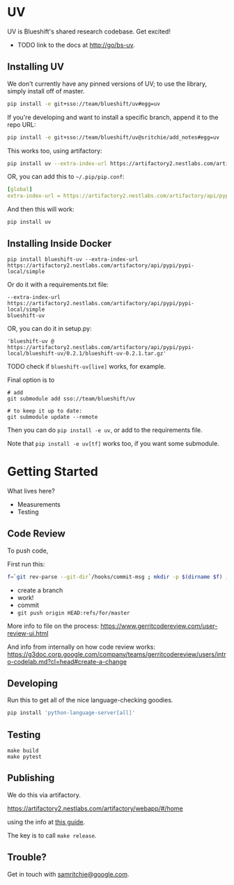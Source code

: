 # UV

UV is Blueshift's shared research codebase. Get excited!

- TODO link to the docs at <http://go/bs-uv>.

## Installing UV

We don't currently have any pinned versions of UV; to use the library, simply
install off of master.

```bash
pip install -e git+sso://team/blueshift/uv#egg=uv
```

If you're developing and want to install a specific branch, append it to the
repo URL:

```bash
pip install -e git+sso://team/blueshift/uv@sritchie/add_notes#egg=uv
```

This works too, using artifactory:

```bash
pip install uv --extra-index-url https://artifactory2.nestlabs.com/artifactory/api/pypi/pypi-local/simple
```

OR, you can add this to `~/.pip/pip.conf`:

```yaml
[global]
extra-index-url = https://artifactory2.nestlabs.com/artifactory/api/pypi/pypi-local/simple
```

And then this will work:

```
pip install uv
```

## Installing Inside Docker

```
pip install blueshift-uv --extra-index-url https://artifactory2.nestlabs.com/artifactory/api/pypi/pypi-local/simple
```

Or do it with a requirements.txt file:

```
--extra-index-url https://artifactory2.nestlabs.com/artifactory/api/pypi/pypi-local/simple
blueshift-uv
```

OR, you can do it in setup.py:

```
'blueshift-uv @ https://artifactory2.nestlabs.com/artifactory/api/pypi/pypi-local/blueshift-uv/0.2.1/blueshift-uv-0.2.1.tar.gz'
```

TODO check if `blueshift-uv[live]` works, for example.

Final option is to

```
# add
git submodule add sso://team/blueshift/uv

# to keep it up to date:
git submodule update --remote
```

Then you can do `pip install -e uv`, or add to the requirements file.

Note that `pip install -e uv[tf]` works too, if you want some submodule.

# Getting Started

What lives here?

-   Measurements
-   Testing

## Code Review

To push code,

First run this:

```sh
f=`git rev-parse --git-dir`/hooks/commit-msg ; mkdir -p $(dirname $f) ; curl -Lo $f https://gerrit-review.googlesource.com/tools/hooks/commit-msg ; chmod +x $f
```

-   create a branch
-   work!
-   commit
-   `git push origin HEAD:refs/for/master`

More info to file on the process:
https://www.gerritcodereview.com/user-review-ui.html

And info from internally on how code review works:
https://g3doc.corp.google.com/company/teams/gerritcodereview/users/intro-codelab.md?cl=head#create-a-change


## Developing

Run this to get all of the nice language-checking goodies.

```sh
pip install 'python-language-server[all]'
```

## Testing

```
make build
make pytest
```

## Publishing

We do this via artifactory.

https://artifactory2.nestlabs.com/artifactory/webapp/#/home

using the info at [this guide](http://go/nest-pypi-local#package-maintainers).

The key is to call `make release`.

## Trouble?

Get in touch with samritchie@google.com.
